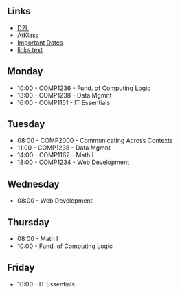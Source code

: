 ## Links
- [D2L](https://learn.georgebrown.ca)
- [AtKlass](https://app.atklass.com)
- [Important Dates](https://www.georgebrown.ca/current-students/important-dates?term=27246&category=131)
- [links text](comp1238.md)
## Monday
- 10:00 - COMP1236 - Fund. of Computing Logic
- 13:00 - COMP1238 - Data Mgmnt
- 16:00 - COMP1151 - IT Essentials
## Tuesday
- 08:00 - COMP2000 - Communicating Across Contexts
- 11:00 - COMP1238 - Data Mgmnt
- 14:00 - COMP1162 - Math I
- 18:00 - COMP1234 - Web Development
## Wednesday
- 08:00 - Web Development
## Thursday
- 08:00 - Math I
- 10:00 - Fund. of Computing Logic
## Friday
- 10:00 - IT Essentials
